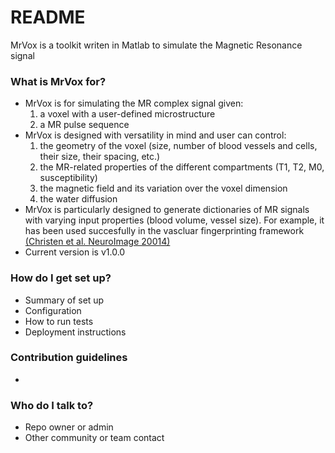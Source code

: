 # README #

MrVox is a toolkit writen in Matlab to simulate the Magnetic Resonance 
signal


### What is MrVox for? ###

* MrVox is for simulating the MR complex signal given:
    1. a voxel with a user-defined microstructure
    2. a MR pulse sequence  
* MrVox is designed with versatility in mind and user can control:
    1. the geometry of the voxel (size, number of blood vessels and cells, their size, their spacing, etc.)
    2. the MR-related properties of the different compartments (T1, T2, M0, susceptibility)
    3. the magnetic field and its variation over the voxel dimension
    4. the water diffusion  
* MrVox is particularly designed to generate dictionaries of MR signals with varying input properties (blood volume, vessel size). For example, it has been used succesfully in the vascluar fingerprinting framework [(Christen et al. NeuroImage 20014)](http://www.sciencedirect.com/science/article/pii/S1053811913012019)
* Current version is v1.0.0

### How do I get set up? ###

* Summary of set up
* Configuration
* How to run tests
* Deployment instructions

### Contribution guidelines ###

* 

### Who do I talk to? ###

* Repo owner or admin
* Other community or team contact
